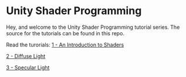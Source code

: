 # Unity Shader Programming
Hey, and welcome to the Unity Shader Programming tutorial series. The source for the tutorials can be found in this repo.

Read the turorials:
[1 - An Introduction to Shaders](https://digitalerr0r.wordpress.com/2015/09/02/unity-5-shader-programming-1-an-introduction-to-shaders/)

[2 - Diffuse Light](https://digitalerr0r.wordpress.com/2015/09/18/unity-5-shader-programming-2-diffuse-light/)

[3 - Specular Light](https://digitalerr0r.wordpress.com/2015/10/26/unity-5-shader-programming-3-specular-light/)
